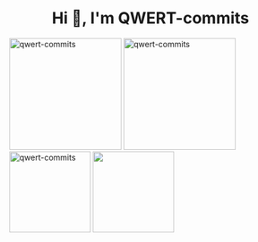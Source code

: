 <h1 align="center">Hi 👋, I'm QWERT-commits</h1>

<div align="left">
<span>  </span>
<img height="200px" src="https://github-readme-stats.vercel.app/api/top-langs?username=qwert-commits&show_icons=true&theme=dark&bg_color=151515&locale=en&layout=compact&hide_border=true&langs_count=8&layout=compact" alt="qwert-commits" /><span>  </span><img height="200px" src="https://github-readme-stats.vercel.app/api?username=qwert-commits&show_icons=true&theme=dark&bg_color=151515&locale=en&hide_border=true" alt="qwert-commits" />
<span>  </span>
</div>

<div align="left">
<span>  </span>
<img height="145px" src="https://github-readme-streak-stats.herokuapp.com/?user=qwert-commits&theme=dark&bg_color=0f0f0f&hide_border=true" alt="qwert-commits" /><span>  </span><img height="145px" src="https://github-readme-stats.vercel.app/api/pin/?username=QWERT-commits&repo=Mathmate&bg_color=151515&hide_border=true"/>
<span>  </span>
</div>
